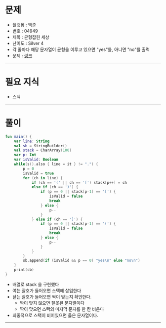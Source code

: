 # 문제
- 플랫폼 : 백준
- 번호 : 04949
- 제목 : 균형잡힌 세상
- 난이도 : Silver 4
- 각 줄마다 해당 문자열이 균형을 이루고 있으면 "yes"를, 아니면 "no"를 출력
- 문제 : <a href="https://www.acmicpc.net/problem/4949" target="_blank">링크</a>

---

# 필요 지식
- 스택

---

# 풀이
```kotlin
fun main() {
    var line: String
    val sb = StringBuilder()
    val stack = CharArray(100)
    var p: Int
    var isValid: Boolean
    while(s().also { line = it } != ".") {
        p = 0
        isValid = true
        for (ch in line) {
            if (ch == '(' || ch == '[') stack[p++] = ch
            else if (ch == ')') {
                if (p == 0 || stack[p-1] == '[') {
                    isValid = false
                    break
                } else {
                    p--
                }
            } else if (ch == ']') {
                if (p == 0 || stack[p-1] == '(') {
                    isValid = false
                    break
                } else {
                    p--
                }
            }
        }
        sb.append(if (isValid && p == 0) "yes\n" else "no\n")
    }
    print(sb)
}
```
- 배열로 stack 을 구현했다
- 여는 괄호가 들어오면 스택에 삽입한다
- 닫는 괄호가 들어오면 짝이 맞는지 확인한다.
  - 짝이 맞지 않으면 잘못된 문자열이다
  - 짝이 맞으면 스택의 마지막 문자를 한 칸 비운다
- 최종적으로 스택이 비어있으면 옳은 문자열이다.

---
